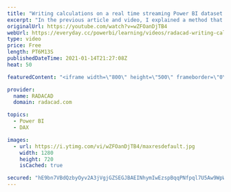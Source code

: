 ```yaml
---
title: "Writing calculations on a real time streaming Power BI dataset using DAX measures"
excerpt: "In the previous article and video, I explained a method that you can use to have real-time calculations in a Power BI streaming dataset. The calculations done that way are limited though because it is using the Q&A feature of Power BI. If you are after a complex calculation then DAX can definitely help."
originalUrl: https://youtube.com/watch?v=wZFOanDjTB4
webUrl: https://everyday.cc/powerbi/learning/videos/radacad-writing-calculations-on-a-real-time-streaming-power-bi-dataset-using-dax-measures/
type: video
price: Free
length: PT6M13S
publishedDateTime: 2021-01-14T21:27:08Z
heat: 50

featuredContent: "<iframe width=\"800\" height=\"500\" frameborder=\"0\" src=\"https://www.youtube.com/embed/wZFOanDjTB4\" allow=\"accelerometer; autoplay; encrypted-media; gyroscope; picture-in-picture\" allowfullscreen></iframe>"

provider:
  name: RADACAD
  domain: radacad.com

topics:
  - Power BI
  - DAX

images:
  - url: https://i.ytimg.com/vi/wZFOanDjTB4/maxresdefault.jpg
    width: 1280
    height: 720
    isCached: true

secured: "hE9bn7VBdQzbyOyv2A3jVgjGZSEGJBAEINhymIwEzspBqqPNfpql7U5Aw9WpWR6C8YrnugTzRS+ewJI9uctxaEl5lMrkRWSPcSRIdbgwoKavIGg7Na3hIZ/Fy/hkc6r2u4CJVQlNvQKSM2lQGYZG9Td2GJ0BS6mjfAKv6j7kZtHoV9GgC639PQsRL7ZCRzaicKzN3tNTUFYA9/mCdYfT6Lmy8zzsgEOR/9OizXBXros/1JYsLVhrQqMy9SERNoBImNTGk3tK3aZc6D4UbT19X7v45zqlC5wBPYWbpeB8DxBHgYqrw+I7qap6moOskuNfPsrKZpCcSg/YJhvVF84iHk0zEDTAt1AZDc0/R8JXYuBiKJaGsfWeBK/UInuS8p49p7r2hc3o/ynf1/uaEMHrwADKJVM4Jjd7dq8yUEoZKz8=;G2a8MTLEwqnqwdrzfOhFKg=="
---
```


